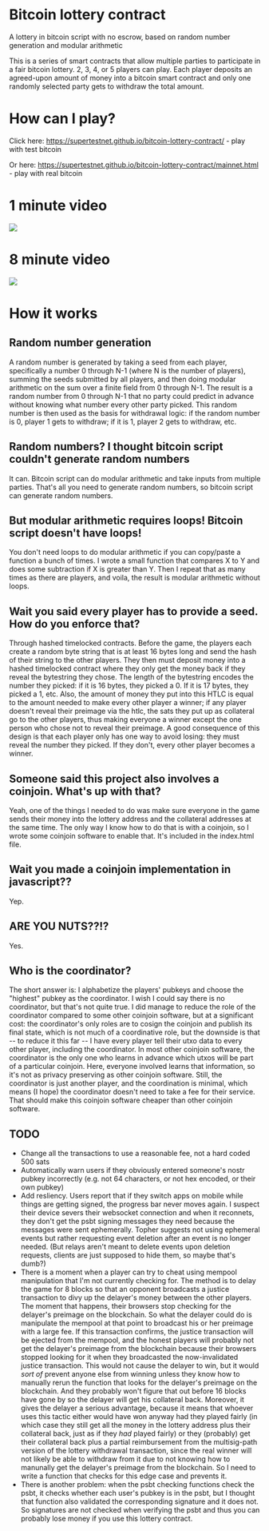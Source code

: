 # Bitcoin lottery contract
A lottery in bitcoin script with no escrow, based on random number generation and modular arithmetic

This is a series of smart contracts that allow multiple parties to participate in a fair bitcoin lottery. 2, 3, 4, or 5 players can play. Each player deposits an agreed-upon amount of money into a bitcoin smart contract and only one randomly selected party gets to withdraw the total amount.

# How can I play?

Click here: https://supertestnet.github.io/bitcoin-lottery-contract/ - play with test bitcoin

Or here: https://supertestnet.github.io/bitcoin-lottery-contract/mainnet.html - play with real bitcoin

# 1 minute video

[![](https://supertestnet.github.io/bitcoin-lottery-contract/random-numbers-from-blockchain-with-youtube-logo.png)](https://www.youtube.com/watch?v=0wOyWrWPERk)

# 8 minute video

[![](https://supertestnet.github.io/bitcoin-lottery-contract/progress-bars-with-youtube-logo.png)](https://www.youtube.com/watch?v=OiZZ0Hzm9G8)

# How it works

## Random number generation

A random number is generated by taking a seed from each player, specifically a number 0 through N-1 (where N is the number of players), summing the seeds submitted by all players, and then doing modular arithmetic on the sum over a finite field from 0 through N-1. The result is a random number from 0 through N-1 that no party could predict in advance without knowing what number every other party picked. This random number is then used as the basis for withdrawal logic: if the random number is 0, player 1 gets to withdraw; if it is 1, player 2 gets to withdraw, etc.

## Random numbers? I thought bitcoin script couldn't generate random numbers

It can. Bitcoin script can do modular arithmetic and take inputs from multiple parties. That's all you need to generate random numbers, so bitcoin script can generate random numbers.

## But modular arithmetic requires loops! Bitcoin script doesn't have loops!

You don't need loops to do modular arithmetic if you can copy/paste a function a bunch of times. I wrote a small function that compares X to Y and does some subtraction if X is greater than Y. Then I repeat that as many times as there are players, and voila, the result is modular arithmetic without loops.

## Wait you said every player has to provide a seed. How do you enforce that?

Through hashed timelocked contracts. Before the game, the players each create a random byte string that is at least 16 bytes long and send the hash of their string to the other players. They then must deposit money into a hashed timelocked contract where they only get the money back if they reveal the bytestring they chose. The length of the bytestring encodes the number they picked: if it is 16 bytes, they picked a 0. If it is 17 bytes, they picked a 1, etc. Also, the amount of money they put into this HTLC is equal to the amount needed to make every other player a winner; if any player doesn't reveal their preimage via the htlc, the sats they put up as collateral go to the other players, thus making everyone a winner except the one person who chose not to reveal their preimage. A good consequence of this design is that each player only has one way to avoid losing: they must reveal the number they picked. If they don't, every other player becomes a winner.

## Someone said this project also involves a coinjoin. What's up with that?

Yeah, one of the things I needed to do was make sure everyone in the game sends their money into the lottery address and the collateral addresses at the same time. The only way I know how to do that is with a coinjoin, so I wrote some coinjoin software to enable that. It's included in the index.html file.

## Wait you made a coinjoin implementation in javascript??

Yep.

## ARE YOU NUTS??!?

Yes.

## Who is the coordinator?

The short answer is: I alphabetize the players' pubkeys and choose the "highest" pubkey as the coordinator. I wish I could say there is no coordinator, but that's not quite true. I did manage to reduce the role of the coordinator compared to some other coinjoin software, but at a significant cost: the coordinator's only roles are to cosign the coinjoin and publish its final state, which is not much of a coordinative role, but the downside is that -- to reduce it this far -- I have every player tell their utxo data to every other player, including the coordinator. In most other coinjoin software, the coordinator is the only one who learns in advance which utxos will be part of a particular coinjoin. Here, everyone involved learns that information, so it's not as privacy preserving as other coinjoin software. Still, the coordinator is just another player, and the coordination is minimal, which means (I hope) the coordinator doesn't need to take a fee for their service. That should make this coinjoin software cheaper than other coinjoin software.

## TODO

- Change all the transactions to use a reasonable fee, not a hard coded 500 sats
- Automatically warn users if they obviously entered someone's nostr pubkey incorrectly (e.g. not 64 characters, or not hex encoded, or their own pubkey)
- Add resliency. Users report that if they switch apps on mobile while things are getting signed, the progress bar never moves again. I suspect their device severs their websocket connection and when it reconnets, they don't get the psbt signing messages they need because the messages were sent ephemerally. Topher suggests not using ephemeral events but rather requesting event deletion after an event is no longer needed. (But relays aren't meant to delete events upon deletion requests, clients are just supposed to hide them, so maybe that's dumb?)
- There is a moment when a player can try to cheat using mempool manipulation that I'm not currently checking for. The method is to delay the game for 8 blocks so that an opponent broadcasts a justice transaction to divy up the delayer's money between the other players. The moment that happens, their browsers stop checking for the delayer's preimage on the blockchain. So what the delayer could do is manipulate the mempool at that point to broadcast his or her preimage with a large fee. If this transaction confirms, the justice transaction will be ejected from the mempool, and the honest players will probably not get the delayer's preimage from the blockchain because their browsers stopped looking for it when they broadcasted the now-invalidated justice transaction. This would not cause the delayer to win, but it would *sort of* prevent anyone else from winning unless they know how to manually rerun the function that looks for the delayer's preimage on the blockchain. And they probably won't figure that out before 16 blocks have gone by so the delayer will get his collateral back. Moreover, it gives the delayer a serious advantage, because it means that whoever uses this tactic either would have won anyway had they played fairly (in which case they still get all the money in the lottery address plus their collateral back, just as if they *had* played fairly) or they (probably) get their collateral back plus a partial reimbursement from the multisig-path version of the lottery withdrawal transaction, since the real winner will not likely be able to withdraw from it due to not knowing how to manunally get the delayer's preimage from the blockchain. So I need to write a function that checks for this edge case and prevents it.
- There is another problem: when the psbt checking functions check the psbt, it checks whether each user's pubkey is in the psbt, but I thought that function also validated the corresponding signature and it does not. So signatures are not checked when verifying the psbt and thus you can probably lose money if you use this lottery contract.
